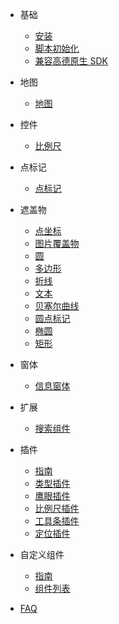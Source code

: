 - 基础
  - [安装](zh-cn/introduction/install)
  - [脚本初始化](zh-cn/introduction/init)
  - [兼容高德原生 SDK](zh-cn/introduction/compatible)
- 地图
  - [地图](zh-cn/base/amap)
- 控件
  - [比例尺](zh-cn/control/scale.md)
- 点标记
  -  [点标记](zh-cn/marker/marker.md)
- 遮盖物
  - [点坐标](zh-cn/marker/marker.md)
  - [图片覆盖物](zh-cn/coverings/ground-image)
  - [圆](zh-cn/coverings/circle)
  - [多边形](zh-cn/coverings/polygon)
  - [折线](zh-cn/coverings/polyline)
  - [文本](zh-cn/coverings/text)
  - [贝塞尔曲线](zh-cn/coverings/bezier-curve)
  - [圆点标记](zh-cn/coverings/circle-marker)
  - [椭圆](zh-cn/coverings/ellipse)
  - [矩形](zh-cn/coverings/rectangle)
- 窗体
  - [信息窗体](zh-cn/windows/info-window)

- 扩展
  - [搜索组件](zh-cn/services/searchbox.md)

- 插件
  - [指南](zh-cn/plugins/base.md)
  - [类型插件](zh-cn/plugins/maptype.md)
  - [鹰眼插件](zh-cn/plugins/overview.md)
  - [比例尺插件](zh-cn/plugins/scale.md)
  - [工具条插件](zh-cn/plugins/toolbar.md)
  - [定位插件](zh-cn/plugins/geolocation.md)

- 自定义组件
  - [指南](zh-cn/custom/custom.md)
  - [组件列表](zh-cn/custom/list.md)
  
- [FAQ](zh-cn/faq.md)
